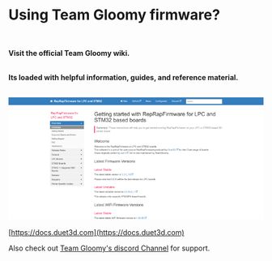 # Using Team Gloomy firmware?<br>   
<br>    
    
**Visit the official Team Gloomy wiki.**  
<br>   

**Its loaded with helpful information, guides, and reference material.**  
<br>  

![Team Gloomy](https://raw.githubusercontent.com/MintyTrebor/ReleaseMgr/main/RelMgrData/splash/gloomyDocs.png)<br>   
    
[https://docs.duet3d.com](https://docs.duet3d.com)    
    
Also check out [Team Gloomy's discord Channel](https://discord.gg/uS97Qs7) for support.
